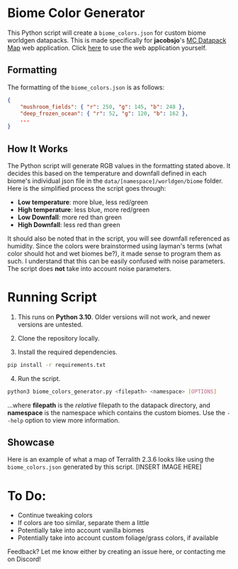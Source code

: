 # Biome Color Generator

This Python script will create a `biome_colors.json` for custom biome worldgen datapacks. This is made specifically for **jacobsjo**'s [MC Datapack Map](https://github.com/jacobsjo/mc-datapack-map) web application. Click [here](https://map.jacobsjo.eu/) to use the web application yourself.

## Formatting

The formatting of the `biome_colors.json` is as follows:
```json
{
    "mushroom_fields": { "r": 250, "g": 145, "b": 248 },
    "deep_frozen_ocean": { "r": 52, "g": 120, "b": 162 },
    ...
}
```

## How It Works

The Python script will generate RGB values in the formatting stated above. It decides this based on the temperature and downfall defined in each biome's individual json file in the `data/[namespace]/worldgen/biome` folder. Here is the simplified process the script goes through:

- **Low temperature**: more blue, less red/green
- **High temperature**: less blue, more red/green
- **Low Downfall**: more red than green
- **High Downfall**: less red than green

It should also be noted that in the script, you will see downfall referenced as humidity. Since the colors were brainstormed using layman's terms (what color should hot and wet biomes be?), it made sense to program them as such. I understand that this can be easily confused with noise parameters. The script does **not** take into account noise parameters.


# Running Script

1. This runs on **Python 3.10**. Older versions will not work, and newer versions are untested.

2. Clone the repository locally.

3. Install the required dependencies.
```bash
pip install -r requirements.txt
```

4. Run the script.
```bash
python3 biome_colors_generator.py <filepath> <namespace> [OPTIONS]
```
...where **filepath** is the *relative* filepath to the datapack directory, and **namespace** is the namespace which contains the custom biomes. Use the `--help` option to view more information.

## Showcase
Here is an example of what a map of Terralith 2.3.6 looks like using the `biome_colors.json` generated by this script.
[INSERT IMAGE HERE]

# To Do:

- Continue tweaking colors
- If colors are too similar, separate them a little
- Potentially take into account vanilla biomes
- Potentially take into account custom foliage/grass colors, if available

Feedback? Let me know either by creating an issue here, or contacting me on Discord!